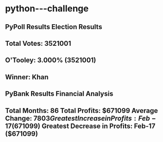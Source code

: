 # python---challenge
PyPoll Results
Election Results
--------------------
Total Votes: 3521001
---------------------
O'Tooley: 3.000% (3521001)
----------------------
Winner: Khan
-----------------------

PyBank Results
Financial Analysis
--------------------
Total Months: 86
Total Profits: $671099
Average Change: $7803
Greatest Increase in Profits: Feb-17 ($671099)
Greatest Decrease in Profits: Feb-17 ($671099)
--------------------------
